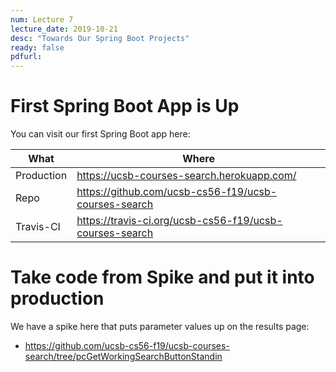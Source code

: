 ```yaml
---
num: Lecture 7
lecture_date: 2019-10-21
desc: "Towards Our Spring Boot Projects"
ready: false
pdfurl:
---
```



# First Spring Boot App is Up

You can visit our first Spring Boot app here: 


| What | Where |
|------|-------|
| Production | <https://ucsb-courses-search.herokuapp.com/> |
| Repo | <https://github.com/ucsb-cs56-f19/ucsb-courses-search> |
| Travis-CI | <https://travis-ci.org/ucsb-cs56-f19/ucsb-courses-search> | 

# Take code from Spike and put it into production

We have a spike here that puts parameter values up on the results page:

* <https://github.com/ucsb-cs56-f19/ucsb-courses-search/tree/pcGetWorkingSearchButtonStandin>

